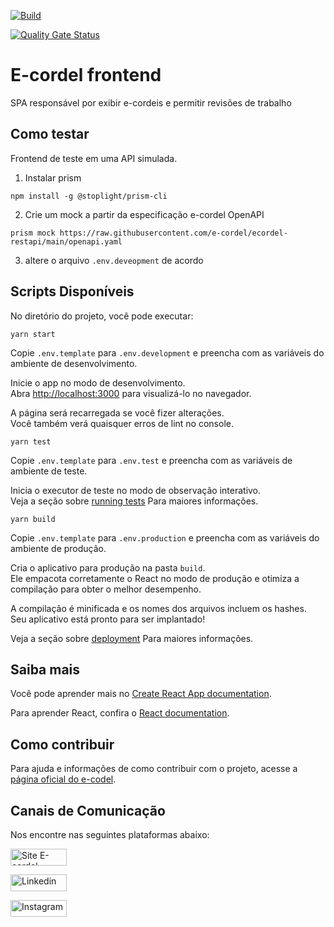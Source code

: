 [![Build](https://github.com/e-cordel/ecordel-frontend/actions/workflows/deploy.yml/badge.svg)](https://github.com/e-cordel/ecordel-frontend/actions/workflows/deploy.yml)

[![Quality Gate Status](https://sonarcloud.io/api/project_badges/measure?project=e-cordel_ecordel-frontend&metric=alert_status)](https://sonarcloud.io/dashboard?id=e-cordel_ecordel-frontend)


# E-cordel frontend

SPA responsável por exibir e-cordeis e permitir revisões de trabalho

## Como testar
Frontend de teste em uma API simulada.


1. Instalar prism

```npm install -g @stoplight/prism-cli```


2. Crie um mock a partir da especificação e-cordel OpenAPI

```
prism mock https://raw.githubusercontent.com/e-cordel/ecordel-restapi/main/openapi.yaml
```

3. altere o arquivo `.env.deveopment` de acordo

## Scripts Disponíveis

No diretório do projeto, você pode executar:

`yarn start`

Copie `.env.template` para `.env.development` e preencha com as variáveis ​​do ambiente de desenvolvimento.


Inicie o app no modo de desenvolvimento.\
Abra [http://localhost:3000](http://localhost:3000) para visualizá-lo no navegador.

A página será recarregada se você fizer alterações.\
Você também verá quaisquer erros de lint no console.

`yarn test`

Copie `.env.template` para `.env.test` e preencha com as variáveis ​​de ambiente de teste.

Inicia o executor de teste no modo de observação interativo.\
Veja a seção sobre [running tests](https://facebook.github.io/create-react-app/docs/running-tests) 
Para maiores informações.

`yarn build`

Copie `.env.template` para `.env.production` e preencha com as variáveis ​​do ambiente de produção.

Cria o aplicativo para produção na pasta `build`.\
Ele empacota corretamente o React no modo de produção e otimiza a compilação para obter o melhor desempenho.

A compilação é minificada e os nomes dos arquivos incluem os hashes.\
Seu aplicativo está pronto para ser implantado!


Veja a seção sobre [deployment](https://facebook.github.io/create-react-app/docs/deployment) Para maiores informações.


## Saiba mais

Você pode aprender mais no [Create React App documentation](https://facebook.github.io/create-react-app/docs/getting-started).

Para aprender React, confira o [React documentation](https://reactjs.org/).

## Como contribuir

Para ajuda e informações de como contribuir com o projeto, acesse a [página oficial do e-codel](http://www.ecordel.com.br/como-contribuir).

## Canais de Comunicação

Nos encontre nas seguintes plataformas abaixo:

<a href="https://ecordel.com.br/"><img align="center" alt="Site E-cordel" height="27" width="90" src="https://img.shields.io/badge/website-000000?style=for-the-badge&logo=About.me&logoColor=white"></a>

<a href="https://www.linkedin.com/company/e-cordel/"> <img align="center" alt="Linkedin" height="27" width="90" src="https://img.shields.io/badge/LinkedIn-0077B5?style=for-the-badge&logo=linkedin&logoColor=white"> </a>

<a href="https://www.instagram.com/projetoecordel/"><img align="center" alt="Instagram" height="27" width="90" src="https://img.shields.io/badge/Instagram-E4405F?style=for-the-badge&logo=instagram&logoColor=white"></a>
